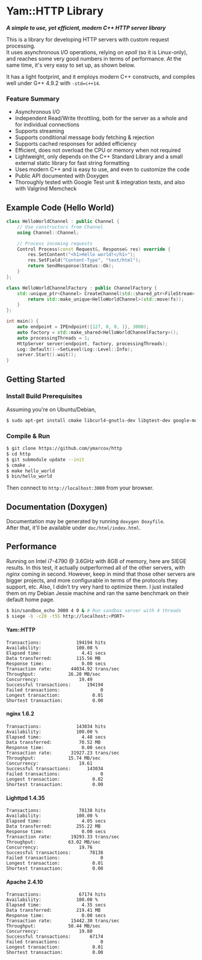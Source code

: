 # Yam::HTTP Library

***A simple to use, yet efficient, modern C++ HTTP server library***

This is a library for developing HTTP servers with custom request processing. \
It uses asynchronous I/O operations, relying on *epoll* (so it is Linux-only), and reaches some very good numbers in terms of performance. At the same time, it's very easy to set up, as shown below.

It has a light footprint, and it employs modern C++ constructs, and compiles well under G++ 4.9.2 with `-std=c++14`.

### Feature Summary

- Asynchronous I/O
- Independent Read/Write throttling, both for the server as a whole and for individual connections
- Supports streaming
- Supports conditional message body fetching & rejection
- Supports cached responses for added efficiency
- Efficient, does not overload the CPU or memory when not required
- Lightweight, only depends on the C++ Standard Library and a small external static library for fast string formatting
- Uses modern C++ and is easy to use, and even to customize the code
- Public API documented with Doxygen
- Thoroughly tested with Google Test unit & integration tests, and also with Valgrind Memcheck

## Example Code (Hello World)

```c++
class HelloWorldChannel : public Channel {
    // Use constructors from Channel
    using Channel::Channel;

    // Process incoming requests
    Control Process(const Request&, Response& res) override {
        res.SetContent("<h1>Hello world!</h1>");
        res.SetField("Content-Type", "text/html");
        return SendResponse(Status::Ok);
    }
};

class HelloWorldChannelFactory : public ChannelFactory {
    std::unique_ptr<Channel> CreateChannel(std::shared_ptr<FileStream> fs) override {
        return std::make_unique<HelloWorldChannel>(std::move(fs));
    }
};

int main() {
    auto endpoint = IPEndpoint({127, 0, 0, 1}, 3000);
    auto factory = std::make_shared<HelloWorldChannelFactory>();
    auto processingThreads = 1;
    HttpServer server(endpoint, factory, processingThreads);
    Log::Default()->SetLevel(Log::Level::Info);
    server.Start().wait();
}
```

## Getting Started
### Install Build Prerequisites
Assuming you're on Ubuntu/Debian,

```bash
$ sudo apt-get install cmake libcurl4-gnutls-dev libgtest-dev google-mock libunwind-dev
```
### Compile & Run

```bash
$ git clone https://github.com/ymarcov/http
$ cd http
$ git submodule update --init
$ cmake .
$ make hello_world
$ bin/hello_world
```

Then connect to `http://localhost:3000` from your browser.

## Documentation (Doxygen)
Documentation may be generated by running ```doxygen Doxyfile```. \
After that, it'll be available under `doc/html/index.html`.

## Performance
Running on Intel i7-4790 @ 3.6GHz with 8GB of memory, here are SIEGE results. In this test, it actually outperformed all of the other servers, with *nginx* coming in second. However, keep in mind that those other servers are bigger projects, and more configurable in terms of the protocols they support, etc. Also, I didn't try very hard to optimize them. I just installed them on my Debian Jessie machine and ran the same benchmark on their default home page.

```bash
$ bin/sandbox_echo 3000 4 0 & # Run sandbox server with 4 threads
$ siege -b -c20 -t5S http://localhost:<PORT>
```

#### Yam::HTTP

```
Transactions:		      194194 hits
Availability:		      100.00 %
Elapsed time:		        4.41 secs
Data transferred:	      115.56 MB
Response time:		        0.00 secs
Transaction rate:	    44034.92 trans/sec
Throughput:		       26.20 MB/sec
Concurrency:		       19.49
Successful transactions:      194194
Failed transactions:	           0
Longest transaction:	        0.01
Shortest transaction:	        0.00
```

#### nginx 1.6.2

```
Transactions:		      143034 hits
Availability:		      100.00 %
Elapsed time:		        4.48 secs
Data transferred:	       70.52 MB
Response time:		        0.00 secs
Transaction rate:	    31927.23 trans/sec
Throughput:		       15.74 MB/sec
Concurrency:		       19.61
Successful transactions:      143034
Failed transactions:	           0
Longest transaction:	        0.02
Shortest transaction:	        0.00
```

#### Lighttpd 1.4.35
```
Transactions:		       78138 hits
Availability:		      100.00 %
Elapsed time:		        4.05 secs
Data transferred:	      255.22 MB
Response time:		        0.00 secs
Transaction rate:	    19293.33 trans/sec
Throughput:		       63.02 MB/sec
Concurrency:		       19.76
Successful transactions:       78138
Failed transactions:	           0
Longest transaction:	        0.01
Shortest transaction:	        0.00
```

#### Apache 2.4.10

```
Transactions:		       67174 hits
Availability:		      100.00 %
Elapsed time:		        4.35 secs
Data transferred:	      219.41 MB
Response time:		        0.00 secs
Transaction rate:	    15442.30 trans/sec
Throughput:		       50.44 MB/sec
Concurrency:		       19.80
Successful transactions:       67174
Failed transactions:	           0
Longest transaction:	        0.01
Shortest transaction:	        0.00
```

